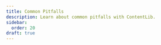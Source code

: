 ```yaml
---
title: Common Pitfalls
description: Learn about common pitfalls with ContentLib.
sidebar:
  order: 20
draft: true
---
```

